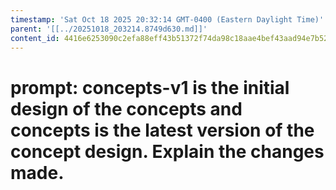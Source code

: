 ```yaml
---
timestamp: 'Sat Oct 18 2025 20:32:14 GMT-0400 (Eastern Daylight Time)'
parent: '[[../20251018_203214.8749d630.md]]'
content_id: 4416e6253090c2efa88eff43b51372f74da98c18aae4bef43aad94e7b52247f7
---
```


# prompt: concepts-v1 is the initial design of the concepts and concepts is the latest version of the concept design. Explain the changes made.
